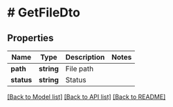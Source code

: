 # # GetFileDto

## Properties

Name | Type | Description | Notes
------------ | ------------- | ------------- | -------------
**path** | **string** | File path |
**status** | **string** | Status |

[[Back to Model list]](../../README.md#models) [[Back to API list]](../../README.md#endpoints) [[Back to README]](../../README.md)

